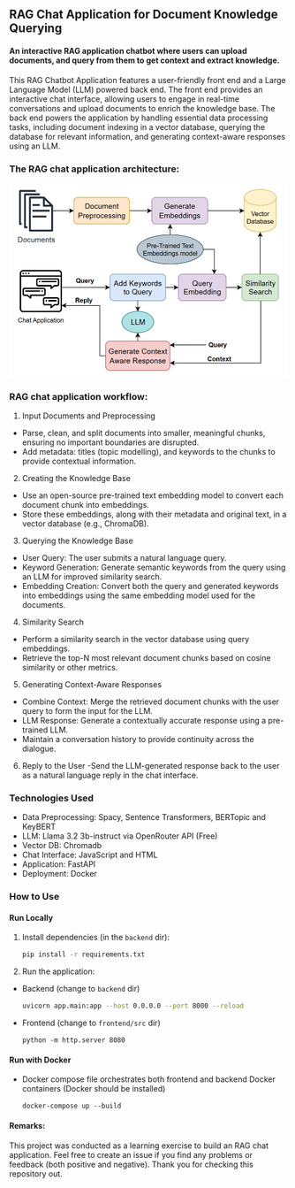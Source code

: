 
## RAG Chat Application for Document Knowledge Querying
#### An interactive RAG application chatbot where users can upload documents, and query from them to get context and extract knowledge.

This RAG Chatbot Application features a user-friendly front end and a Large Language Model (LLM) powered back end. The front end provides an interactive chat interface, allowing users to engage in real-time conversations and upload documents to enrich the knowledge base. The back end powers the application by handling essential data processing tasks, including document indexing in a vector database, querying the database for relevant information, and generating context-aware responses using an LLM.

### The RAG chat application architecture:

![RAG_architecture.jpg](images/RAG_architecture.jpg)

### RAG chat application workflow:

1. Input Documents and Preprocessing
- Parse, clean, and split documents into smaller, meaningful chunks, ensuring no important boundaries are disrupted.
- Add metadata: titles (topic modelling), and keywords to the chunks to provide contextual information.

2. Creating the Knowledge Base
- Use an open-source pre-trained text embedding model to convert each document chunk into embeddings.
- Store these embeddings, along with their metadata and original text, in a vector database (e.g., ChromaDB).

3. Querying the Knowledge Base
- User Query: The user submits a natural language query.
- Keyword Generation: Generate semantic keywords from the query using an LLM for improved similarity search.
- Embedding Creation: Convert both the query and generated keywords into embeddings using the same embedding model used for the documents.

4. Similarity Search
- Perform a similarity search in the vector database using query embeddings.
- Retrieve the top-N most relevant document chunks based on cosine similarity or other metrics.

5. Generating Context-Aware Responses
- Combine Context: Merge the retrieved document chunks with the user query to form the input for the LLM.
- LLM Response: Generate a contextually accurate response using a pre-trained LLM.
- Maintain a conversation history to provide continuity across the dialogue.

6. Reply to the User
-Send the LLM-generated response back to the user as a natural language reply in the chat interface.

### Technologies Used
- Data Preprocessing: Spacy, Sentence Transformers, BERTopic and KeyBERT
- LLM: Llama 3.2 3b-instruct via OpenRouter API (Free)
- Vector DB: Chromadb
- Chat Interface: JavaScript and HTML
- Application: FastAPI
- Deployment: Docker

### How to Use
#### Run Locally
1. Install dependencies (in the `backend` dir):
   ```bash
   pip install -r requirements.txt
   ```
2. Run the application:
- Backend (change to `backend` dir)
   ```bash
   uvicorn app.main:app --host 0.0.0.0 --port 8000 --reload
   ```
- Frontend (change to `frontend/src` dir)
    ```
    python -m http.server 8080
    ```
#### Run with Docker
- Docker compose file orchestrates both frontend and backend Docker containers (Docker should be installed)
    ```
    docker-compose up --build
    ```

#### Remarks:
This project was conducted as a learning exercise to build an RAG chat application. Feel free to create an issue if you find any problems or feedback (both positive and negative). Thank you for checking this repository out.
